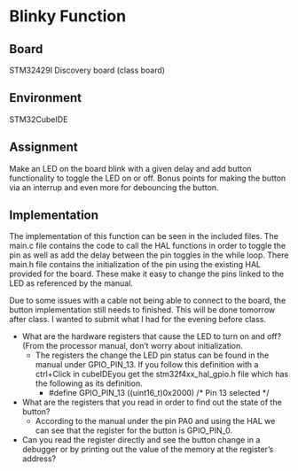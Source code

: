 # Blinky Function

## Board
STM32429I Discovery board (class board)

## Environment 
STM32CubeIDE

## Assignment

Make an LED on the board blink with a given delay and add button functionality to toggle the LED on or off. Bonus points for making the button via an interrup
and even more for debouncing the button.

## Implementation 

The implementation of this function can be seen in the included files. The main.c file contains the code to call the HAL functions in order to toggle the pin 
as well as add the delay between the pin toggles in the while loop. There main.h file contains the initialization of the pin using the existing HAL provided
for the board. These make it easy to change the pins linked to the LED as referenced by the manual. 

Due to some issues with a cable not being able to connect to the board, the button implementation still needs to finished. This will be done tomorrow after class. I wanted to submit what I had for the evening before class.


- What are the hardware registers that cause the LED to turn on and off? (From the
processor manual, don’t worry about initialization.
  - The registers the change the LED pin status can be found in the manual under GPIO_PIN_13. If you follow this definition with a ctrl+Click in cubeIDEyou get the stm32f4xx_hal_gpio.h file which has the following as its definition. 
    - #define GPIO_PIN_13                ((uint16_t)0x2000)  /* Pin 13 selected   */  
- What are the registers that you read in order to find out the state of the button?
  - According to the manual under the pin PA0 and using the HAL we can see that the register for the button is GPIO_PIN_0. 
- Can you read the register directly and see the button change in a debugger or by printing out the value of the memory at the register’s address?

